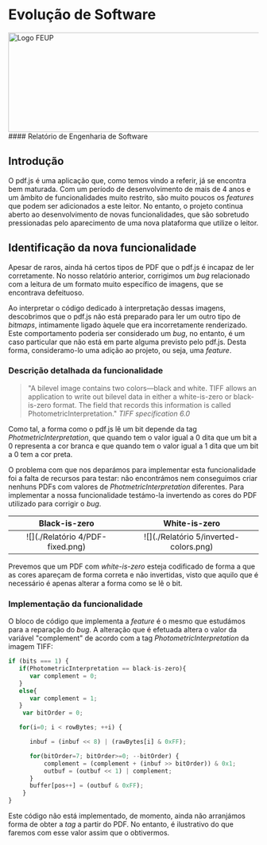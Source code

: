 # Evolução de Software
<img src="http://www.junifeup.pt/wp-content/uploads/2016/01/feup.png" alt="Logo FEUP" width = "600" height ="200"/>
#### Relatório de Engenharia de Software

## Introdução

O pdf.js é uma aplicação que, como temos vindo a referir, já se encontra bem maturada. Com um período de desenvolvimento de mais de 4 anos e um âmbito de funcionalidades muito restrito, são muito poucos os *features* que podem ser adicionados a este leitor. No entanto, o projeto continua aberto ao desenvolvimento de novas funcionalidades, que são sobretudo pressionadas pelo aparecimento de uma nova plataforma que utilize o leitor.

## Identificação da nova funcionalidade

Apesar de raros, ainda há certos tipos de PDF que o pdf.js é incapaz de ler corretamente. No nosso relatório anterior, corrigimos um *bug* relacionado com a leitura de um formato muito específico de imagens, que se encontrava defeituoso. 

Ao interpretar o código dedicado à interpretação dessas imagens, descobrimos que o pdf.js não está preparado para ler um outro tipo de *bitmaps*, intimamente ligado àquele que era incorretamente renderizado. Este comportamento poderia ser considerado um *bug*, no entanto, é um caso particular que não está em parte alguma previsto pelo pdf.js. Desta forma, consideramo-lo uma adição ao projeto, ou seja, uma *feature*.

### Descrição detalhada da funcionalidade

> "A bilevel image contains two colors—black and white. TIFF allows an application to write out bilevel data in either a white-is-zero or black-is-zero format. The field that records this information is called PhotometricInterpretation."
> *TIFF specification 6.0*

Como tal, a forma como o pdf.js lê um bit depende da tag *PhotmetricInterpretation*, que quando tem o valor igual a 0 dita que um bit a 0 representa a cor branca e que quando tem o valor igual a 1 dita que um bit a 0 tem a cor preta.

O problema com que nos deparámos para implementar esta funcionalidade foi a falta de recursos para testar: não encontrámos nem conseguimos criar nenhuns PDFs com valores de *PhotmetricInterpretation* diferentes. Para implementar a nossa funcionalidade testámo-la invertendo as cores do PDF utilizado para corrigir o *bug*.

Black-is-zero           |  White-is-zero
:-------------------------:|:-------------------------:
![](./Relatório 4/PDF-fixed.png)  |  ![](./Relatório 5/inverted-colors.png)

Prevemos que um PDF com *white-is-zero* esteja codificado de forma a que as cores apareçam de forma correta e não invertidas, visto que aquilo que é necessário é apenas alterar a forma como se lê o bit.

### Implementação da funcionalidade

O bloco de código que implementa a *feature* é o mesmo que estudámos para a reparação do *bug*. A alteração que é efetuada altera o valor da variável "complement" de acordo com a tag *PhotometricInterpretation* da imagem TIFF:

```javascript
if (bits === 1) {
   if(PhotometricInterpretation == black-is-zero){
      var complement = 0;
   }
   else{
      var complement = 1;
   }
    var bitOrder = 0;

   for(i=0; i < rowBytes; ++i) {

      inbuf = (inbuf << 8) | (rawBytes[i] & 0xFF);

      for(bitOrder=7; bitOrder>=0; --bitOrder) {
          complement = (complement + (inbuf >> bitOrder)) & 0x1;
          outbuf = (outbuf << 1) | complement;
      }
      buffer[pos++] = (outbuf & 0xFF);
    }
}
```

Este código não está implementado, de momento, ainda não arranjámos forma de obter a *tag* a partir do PDF. No entanto, é ilustrativo do que faremos com esse valor assim que o obtivermos.

